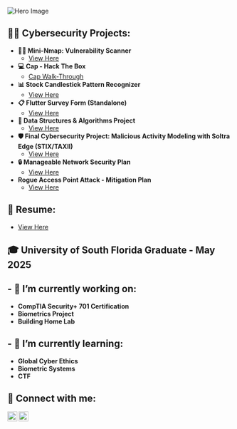 ![Hero Image](https://i.imgur.com/qAqXhea.png)

<h2>👨‍💻 Cybersecurity Projects:</h2>

- <b>🕵️‍♂️ Mini-Nmap: Vulnerability Scanner</b>
  - [View Here](https://github.com/maddyspeers/mini-nmap)
- <b>💻 Cap - Hack The Box</b>
  - [Cap Walk-Through](https://github.com/maddyspeers/Cap)
- <b>📊 Stock Candlestick Pattern Recognizer</b>
  - [View Here](https://github.com/maddyspeers/Stock)
- <b>📋 Flutter Survey Form (Standalone)</b>
  - [View Here](https://github.com/maddyspeers/flutter-survey-form)
- <b> 🧠 Data Structures & Algorithms Project</b>
  - [View Here](https://github.com/maddyspeers/data-structure-project)
- <b> 🛡️ Final Cybersecurity Project: Malicious Activity Modeling with Soltra Edge (STIX/TAXII)</b>
  - [View Here](https://github.com/maddyspeers/scareware-beware)
- <b> 🔒 Manageable Network Security Plan</b>
  - [View Here](https://github.com/maddyspeers/network-plan)
- <b> Rogue Access Point Attack - Mitigation Plan</b>
  - [View Here](https://github.com/maddyspeers/access-control) 
  
<h2>📄 Resume: </h2>

- [View Here](https://github.com/maddyspeers/Resume/blob/main/Madelyn%20Speers.pdf) 
<h2>🎓 University of South Florida Graduate - May 2025 </h2>

<h2>- 🔭 I’m currently working on:</h2>

- <b> CompTIA Security+ 701 Certification</b>
- <b> Biometrics Project</b>
- <b> Building Home Lab</b>

<h2>- 🌱 I’m currently learning:</h2>

- <b> Global Cyber Ethics</b>
- <b> Biometric Systems</b>
- <b> CTF</b>

<h2> 🤳 Connect with me:</h2>

[<img align="left" alt="Madelyn Speers | LinkedIn" width="22px" src="https://cdn.jsdelivr.net/npm/simple-icons@v3/icons/linkedin.svg" />][linkedin]
[<img align="left" alt="MaddySpeers | Instagram" width="22px" src="https://cdn.jsdelivr.net/npm/simple-icons@v3/icons/instagram.svg" />][instagram]

[instagram]: https://www.instagram.com/maddyspeers/
[linkedin]: https://linkedin.com/in/madelynspeers

<!--
**joshmadakor1/joshmadakor1** is a ✨ _special_ ✨ repository because its `README.md` (this file) appears on your GitHub profile.

Here are some ideas to get you started:

- 🔭 I’m currently working on ...
- 🌱 I’m currently learning ...
- 👯 I’m looking to collaborate on ...
- 🤔 I’m looking for help with ...
- 💬 Ask me about ...
- ⚡ Fun fact: ...
-->
